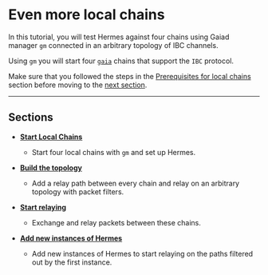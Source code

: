 # Even more local chains

In this tutorial, you will test Hermes against four chains using Gaiad manager
`gm` connected in an arbitrary topology of IBC channels.

Using `gm` you will start four [`gaia`](https://github.com/cosmos/gaia) chains
that support the `IBC` protocol.

Make sure that you followed the steps in the
[Prerequisites for local chains](../pre-requisites/index.md) section before
moving to the [next section](./start-local-chains.md).

***

## Sections

*   **[Start Local Chains](./start-local-chains.md)**

    *   Start four local chains with `gm` and set up Hermes.

*   **[Build the topology](./build-the-topology.md)**

    *   Add a relay path between every chain and relay on an arbitrary topology with
        packet filters.

*   **[Start relaying](./start-relaying.md)**

    *   Exchange and relay packets between these chains.

*   **[Add new instances of Hermes](./concurrent-instances.md)**
    *   Add new instances of Hermes to start relaying on the paths filtered out by
        the first instance.
